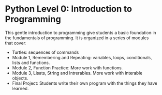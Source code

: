 
# Python Level 0: Introduction to Programming

This gentle introduction to programming give students a basic foundation in the
fundamentals of programming. It is organized in a series of modules that cover:

* Turtles: sequences of commands
* Module 1, Remembering and Repeating: variables, loops, conditionals, lists and functions. 
* Module 2, Function Practice: More work with functions. 
* Module 3, Lisats, String and Intrerables. More work with interable objects. 
* Final Project: Students write their own program with the things they have learned. 

